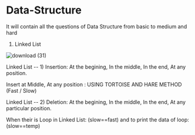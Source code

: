 # Data-Structure
It will contain all the questions of Data Structure from basic to medium and hard

1) Linked List


![download (31)](https://user-images.githubusercontent.com/83740557/138582474-7eeebfcf-1368-4739-a6d3-71024e65d2d5.png)

Linked List -- 1) Insertion: At the begining, In the middle, In the end, At any position.

Insert at Middle, At any position : USING TORTOISE AND HARE METHOD (Fast / Slow)

Linked List -- 2) Deletion: At the begining, In the middle, In the end, At any particular position.

 When their is Loop in Linked List: (slow==fast) and to print the data of loop: (slow==temp) 

